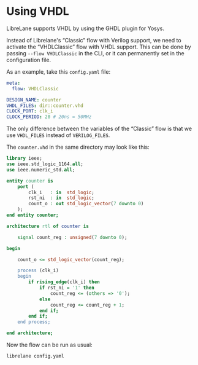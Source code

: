 # Using VHDL

LibreLane supports VHDL by using the GHDL plugin for Yosys.

Instead of Librelane's “Classic” flow with Verilog support, we need to activate the “VHDLClassic” flow with VHDL support. This can be done by passing `--flow VHDLClassic` in the CLI, or it can permanently set in the configuration file.

As an example, take this `config.yaml` file:

```yaml
meta:
  flow: VHDLClassic

DESIGN_NAME: counter
VHDL_FILES: dir::counter.vhd
CLOCK_PORT: clk_i
CLOCK_PERIOD: 20 # 20ns = 50MHz
```

The only difference between the variables of the “Classic” flow  is that we use `VHDL_FILES` instead of `VERILOG_FILES`.

The `counter.vhd` in the same directory may look like this:

```vhdl
library ieee;
use ieee.std_logic_1164.all;
use ieee.numeric_std.all;

entity counter is
    port (
        clk_i   : in  std_logic;
        rst_ni  : in  std_logic;
        count_o : out std_logic_vector(7 downto 0)
    );
end entity counter;

architecture rtl of counter is

    signal count_reg : unsigned(7 downto 0);

begin

    count_o <= std_logic_vector(count_reg);

    process (clk_i)
    begin
        if rising_edge(clk_i) then
            if rst_ni = '1' then
                count_reg <= (others => '0');
            else
                count_reg <= count_reg + 1;
            end if;
        end if;
    end process;

end architecture;
```

Now the flow can be run as usual:

```
librelane config.yaml
```
